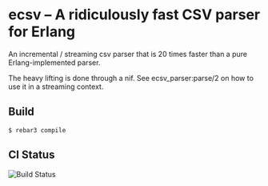 ecsv – A ridiculously fast CSV parser for Erlang
=====

An incremental / streaming csv parser that is 20 times faster than a
pure Erlang-implemented parser.

The heavy lifting is done through a nif. See ecsv_parser:parse/2 on
how to use it in a streaming context.

Build
-----

    $ rebar3 compile


CI Status
-------
![Build Status](https://travis-ci.org/zeitgeist/ecsv.svg)

